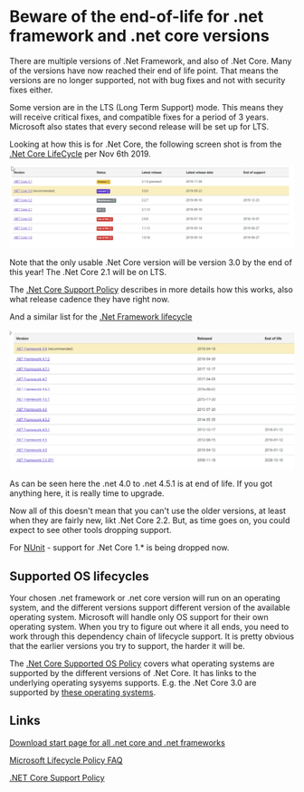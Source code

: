# Beware of the end-of-life for .net framework and .net core versions

There are multiple versions of .Net Framework, and also of .Net Core.  Many of the versions have now reached their end of life point.   That means the versions are no longer supported, not with bug fixes and not with security fixes either.  

Some version are in the LTS (Long Term Support) mode.  This means they will receive critical fixes, and compatible fixes for a period of 3 years.  Microsoft also states that every second release will be set up for LTS.

Looking at how this is for .Net Core, the following screen shot is from the [.Net Core LifeCycle](https://dotnet.microsoft.com/download/dotnet-core) per Nov 6th 2019.

![](https://github.com/OsirisTerje/osiristerje.github.io/blob/master/images/2019-11-06_17-10-12.jpg)

Note that the only usable .Net Core version will be version 3.0 by the end of this year!  The .Net Core 2.1 will be on LTS.  

The [.Net Core Support Policy](https://dotnet.microsoft.com/platform/support/policy/dotnet-core) describes in more details how this works, also what release cadence they have right now.

And a similar list for the [.Net Framework lifecycle](https://dotnet.microsoft.com/download/dotnet-framework)

![](https://github.com/OsirisTerje/osiristerje.github.io/blob/master/images/2019-11-06_20-56-00.jpg)

As can be seen here the .net 4.0 to .net 4.5.1 is at end of life. If you got anything here, it is really time to upgrade.

Now all of this doesn't mean that you can't use the older versions, at least when they are fairly new, likt .Net Core 2.2.  But, as time goes on, you could expect to see other tools dropping support.  

For [NUnit](https://nunit.org) - support for .Net Core 1.* is being dropped now. 

## Supported OS lifecycles

Your chosen .net framework or .net core version will run on an operating system, and the different versions support different version of the available operating system.  Microsoft will handle only OS support for their own operating system. When you try to figure out where it all ends, you need to work through this dependency chain of lifecycle support.  It is pretty obvious that the earlier versions you try to support, the harder it will be.

The [.Net Core Supported OS Policy](https://github.com/dotnet/core/blob/master/os-lifecycle-policy.md) covers what operating systems are supported by the different versions of .Net Core.  It has links to the underlying operating sysyems supports.  E.g. the .Net Core 3.0 are supported by [these operating systems](https://github.com/dotnet/core/blob/master/release-notes/3.0/3.0-supported-os.md).  


## Links

[Download start page for all .net core and .net frameworks](https://dotnet.microsoft.com/download)

[Microsoft Lifecycle Policy FAQ](https://support.microsoft.com/en-us/help/17140)

[.NET Core Support Policy](https://dotnet.microsoft.com/platform/support/policy/dotnet-core)

